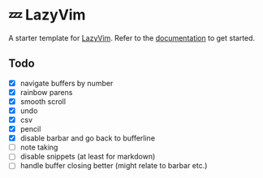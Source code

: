 # 💤 LazyVim

A starter template for [LazyVim](https://github.com/LazyVim/LazyVim).
Refer to the [documentation](https://lazyvim.github.io/installation) to get started.

## Todo

- [x] navigate buffers by number
- [x] rainbow parens
- [x] smooth scroll
- [x] undo
- [x] csv
- [x] pencil
- [x] disable barbar and go back to bufferline
- [ ] note taking
- [ ] disable snippets (at least for markdown)
- [ ] handle buffer closing better (might relate to barbar etc.)
